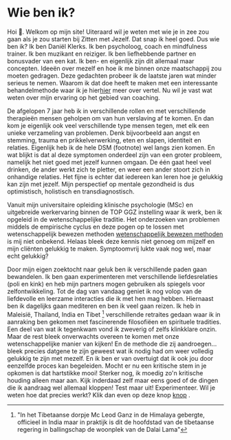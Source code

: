 # Wie ben ik?
Hoi :wave:. Welkom op mijn site! Uiteraard wil je weten met wie je in zee zou gaan als je zou starten bij Zitten met Jezelf. Dat snap ik heel goed. Dus wie ben ik? Ik ben Daniël Klerks. Ik ben psycholoog, coach en mindfulness trainer. Ik ben muzikant en reiziger. Ik ben liefhebbende partner en bonusvader van een kat. Ik ben- en eigenlijk zijn dit allemaal maar concepten. Ideeën over mezelf en hoe ik me binnen onze maatschappij zou moeten gedragen. Deze gedachten probeer ik de laatste jaren wat minder serieus te nemen. Waarom ik dat doe heeft te maken met een interessante behandelmethode waar ik je hier[hier](https://dklerksbv.github.io/mindfulness.html?lang=nl#yourself) meer over vertel. Nu wil je vast wat weten over mijn ervaring op het gebied van coaching. 

De afgelopen 7 jaar heb ik in verschillende rollen en met verschillende therapieën mensen geholpen om van hun verslaving af te komen. En dan kom je eigenlijk ook veel verschillende type mensen tegen, met elk een unieke verzameling van problemen. Denk bijvoorbeeld aan angst en stemming, trauma en prikkelverwerking, eten en slapen, identiteit en relaties. Eigenlijk heb ik de hele DSM (footnote) wel langs zien komen. En wat blijkt is dat al deze symptomen onderdeel zijn van een groter probleem, namelijk het niet goed met jezelf kunnen omgaan. De één gaat heel veel drinken, de ander werkt zich te pletter, en weer een ander stoort zich in onhandige relaties. Het fijne is echter dat iedereen kan leren hoe je gelukkig kan zijn met jezelf. Mijn perspectief op mentale gezondheid is dus optimistisch, holistisch en transdiagnostisch. 

Vanuit mijn universitaire opleiding klinische psychologie (MSc) en uitgebreide werkervaring binnen de TOP GGZ instelling waar ik werk, ben ik opgeleid in de wetenschappelijke traditie. Het onderzoeken van problemen middels de empirische cyclus en deze pogen op te lossen met wetenschappelijk bewezen methoden [wetenschappelijk bewezen methoden](https://dklerksbv.github.io/mindfulness.html?lang=nl#yourself) is mij niet onbekend. Helaas bleek deze kennis niet genoeg om mijzelf en mijn cliënten gelukkig te maken. Symptoomvrij lukte vaak nog wel, maar echt gelukkig? 

Door mijn eigen zoektocht naar geluk ben ik verschillende paden gaan bewandelen. Ik ben gaan experimenteren met verschillende liefdesrelaties (poli en kink) en heb mijn partners mogen gebruiken als spiegels voor zelfontwikkeling. Tot de dag van vandaag geniet ik nog volop van de liefdevolle en leerzame interacties die ik met hen mag hebben. Hiernaast ben ik dagelijks gaan mediteren en ben ik veel gaan reizen. Ik heb in Maleisië, Thailand, India en Tibet [^1] verschillende retraites gedaan waar ik in aanraking ben gekomen met fascinerende filosofiëen en spirituele tradities. Een deel van wat ik tegenkwam vond ik zweverig of zelfs klinkklare onzin. Maar de rest bleek onverwachts overeen te komen met onze wetenschappelijke manier van kijken! En de methode die zij aandroegen... bleek precies datgene te zijn geweest wat ik nodig had om weer volledig gelukkig te zijn met mezelf. En ik ben er van overtuigt dat ik ook jou door eenzelfde proces kan begeleiden. Mocht er nu een kritische stem in je opkomen is dat hartstikke mooi! Sterker nog, ik moedig zo'n kritische houding alleen maar aan. Kijk inderdaad zelf maar eens goed of de dingen die ik aandraag wel allemaal kloppen! Test maar uit! Experimenteer. Wil je weten hoe dat precies werkt? Klik dan even op deze knop [knop](https://dklerksbv.github.io/mindfulness.html?lang=nl#yourself) .

[^1]: "In het Tibetaanse dorpje Mc Leod Ganz in de Himalaya gebergte, officieel in India maar in praktijk is dit de hoofdstad van de tibetaanse regering in ballingschap de woonplek van de Dalai Lama"
